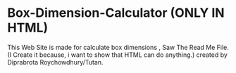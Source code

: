 # Box-Dimension-Calculator (ONLY IN HTML)
This Web Site is made for calculate box dimensions , Saw The Read Me File.(I Create it because, i want to show that HTML can do anything.) created by Diprabrota Roychowdhury/Tutan.
